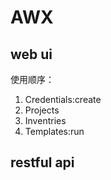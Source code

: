 # AWX

## web ui

使用顺序：

1. Credentials:create
2. Projects
3. Inventries
4. Templates:run

## restful api